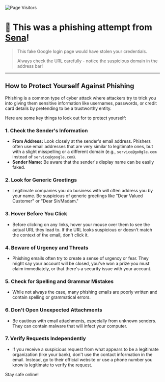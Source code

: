 ![Page Visitors](https://komarev.com/ghpvc/?username=suctuk&repo=CUCSDemo&page=phishing-info)

# 🎯 This was a phishing attempt from [Sena](https://github.com/suctuk)!

> This fake Google login page would have stolen your credentials.
>
> Always check the URL carefully - notice the suspicious domain in the address bar!

---

## How to Protect Yourself Against Phishing

Phishing is a common type of cyber attack where attackers try to trick you into giving them sensitive information like usernames, passwords, or credit card details by pretending to be a trustworthy entity.

Here are some key things to look out for to protect yourself:

### 1. Check the Sender's Information
- **From Address:** Look closely at the sender's email address. Phishers often use email addresses that are very similar to legitimate ones, but with a slight misspelling or a different domain (e.g., `service@go0gle.com` instead of `service@google.com`).
- **Sender Name:** Be aware that the sender's display name can be easily faked.

### 2. Look for Generic Greetings
- Legitimate companies you do business with will often address you by your name. Be suspicious of generic greetings like "Dear Valued Customer" or "Dear Sir/Madam."

### 3. Hover Before You Click
- Before clicking on any links, hover your mouse over them to see the actual URL they lead to. If the URL looks suspicious or doesn't match the context of the email, don't click it.

### 4. Beware of Urgency and Threats
- Phishing emails often try to create a sense of urgency or fear. They might say your account will be closed, you've won a prize you must claim immediately, or that there's a security issue with your account.

### 5. Check for Spelling and Grammar Mistakes
- While not always the case, many phishing emails are poorly written and contain spelling or grammatical errors.

### 6. Don't Open Unexpected Attachments
- Be cautious with email attachments, especially from unknown senders. They can contain malware that will infect your computer.

### 7. Verify Requests Independently
- If you receive a suspicious request from what appears to be a legitimate organization (like your bank), don't use the contact information in the email. Instead, go to their official website or use a phone number you know is legitimate to verify the request.

Stay safe online!

